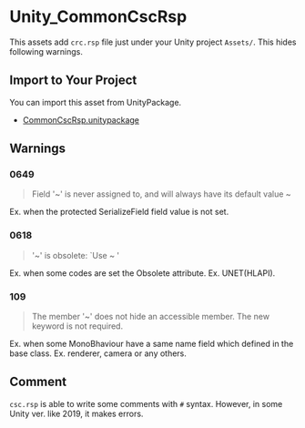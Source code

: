 # Unity_CommonCscRsp

This assets add ``crc.rsp`` file just under your Unity project ``Assets/``.
This hides following warnings.

## Import to Your Project

You can import this asset from UnityPackage.

- [CommonCscRsp.unitypackage](https://github.com/XJINE/Unity_CommonCscRsp/blob/master/CommonCscRsp.unitypackage)

## Warnings

### 0649

> Field '~' is never assigned to, and will always have its default value ~

Ex. when the protected SerializeField field value is not set.

### 0618

> '~' is obsolete: `Use ~ '

Ex. when some codes are set the Obsolete attribute.
Ex. UNET(HLAPI).

### 109

> The member '~' does not hide an accessible member. The new keyword is not required.

Ex. when some MonoBhaviour have a same name field which defined in the base class.
Ex. renderer, camera or any others.

## Comment

``csc.rsp`` is able to write some comments with ``#`` syntax.
However, in some Unity ver. like 2019, it makes errors.